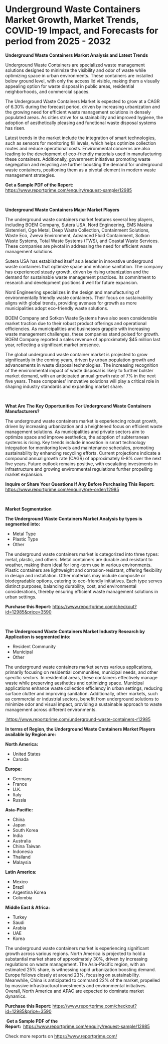 <p><h1>Underground Waste Containers Market Growth, Market Trends, COVID-19 Impact, and Forecasts for period from 2025 - 2032</h1></p><p><strong>Underground Waste Containers Market Analysis and Latest Trends</strong></p>
<p><p>Underground Waste Containers are specialized waste management solutions designed to minimize the visibility and odor of waste while optimizing space in urban environments. These containers are installed below ground level, with only the access lid visible, making them a visually appealing option for waste disposal in public areas, residential neighborhoods, and commercial spaces.</p><p>The Underground Waste Containers Market is expected to grow at a CAGR of 6.30% during the forecast period, driven by increasing urbanization and the growing need for efficient waste management solutions in densely populated areas. As cities strive for sustainability and improved hygiene, the adoption of aesthetically pleasing and functional waste disposal systems has risen. </p><p>Latest trends in the market include the integration of smart technologies, such as sensors for monitoring fill levels, which helps optimize collection routes and reduce operational costs. Environmental concerns are also leading to the development of eco-friendly materials used in manufacturing these containers. Additionally, government initiatives promoting waste segregation and recycling are further boosting the demand for underground waste containers, positioning them as a pivotal element in modern waste management strategies.</p></p>
<p><strong>Get a Sample PDF of the Report:&nbsp;</strong> <a href="https://www.reportprime.com/enquiry/request-sample/12985?utm_campaign=2957&utm_medium=2&utm_source=Github&utm_content=ia&utm_term=19032025&utm_id=underground-waste-containers">https://www.reportprime.com/enquiry/request-sample/12985</a></p>
<p>&nbsp;</p>
<p><strong>Underground Waste Containers Major Market Players</strong></p>
<p><p>The underground waste containers market features several key players, including BOEM Company, Sutera USA, Nord Engineering, EMS Makina Sistemleri, Oge Metal, Deep Waste Collection, Containment Solutions, Waste Eco, Zweva Environment, Advanced Fluid Containment, Sotkon Waste Systems, Total Waste Systems (TWS), and Coastal Waste Services. These companies are pivotal in addressing the need for efficient waste management solutions.</p><p>Sutera USA has established itself as a leader in innovative underground waste containers that optimize space and enhance sanitation. The company has experienced steady growth, driven by rising urbanization and the demand for sustainable waste management practices. Its commitment to research and development positions it well for future expansion.</p><p>Nord Engineering specializes in the design and manufacturing of environmentally friendly waste containers. Their focus on sustainability aligns with global trends, providing avenues for growth as more municipalities adopt eco-friendly waste solutions.</p><p>BOEM Company and Sotkon Waste Systems have also seen considerable market traction due to their robust product offerings and operational efficiencies. As municipalities and businesses grapple with increasing waste management challenges, these companies stand poised for growth. BOEM Company reported a sales revenue of approximately $45 million last year, reflecting a significant market presence.</p><p>The global underground waste container market is projected to grow significantly in the coming years, driven by urban population growth and advancements in waste disposal technologies. The increasing recognition of the environmental impact of waste disposal is likely to further bolster market demand, with an anticipated annual growth rate of 7% in the next five years. These companies' innovative solutions will play a critical role in shaping industry standards and expanding market share.</p></p>
<p>&nbsp;</p>
<p><strong>What Are The Key Opportunities For Underground Waste Containers Manufacturers?</strong></p>
<p><p>The underground waste containers market is experiencing robust growth, driven by increasing urbanization and a heightened focus on efficient waste management solutions. As municipalities and private sectors aim to optimize space and improve aesthetics, the adoption of subterranean systems is rising. Key trends include innovation in smart technology integration for monitoring levels and maintenance schedules, promoting sustainability by enhancing recycling efforts. Current projections indicate a compound annual growth rate (CAGR) of approximately 6-8% over the next five years. Future outlook remains positive, with escalating investments in infrastructure and growing environmental regulations further propelling market expansion.</p></p>
<p><strong>Inquire or Share Your Questions If Any Before Purchasing This Report:</strong> <a href="https://www.reportprime.com/enquiry/pre-order/12985?utm_campaign=2957&utm_medium=2&utm_source=Github&utm_content=ia&utm_term=19032025&utm_id=underground-waste-containers">https://www.reportprime.com/enquiry/pre-order/12985</a></p>
<p>&nbsp;</p>
<p><strong>Market Segmentation</strong></p>
<p><strong>The Underground Waste Containers Market Analysis by types is segmented into:</strong></p>
<p><ul><li>Metal Type</li><li>Plastic Type</li><li>Other</li></ul></p>
<p><p>The underground waste containers market is categorized into three types: metal, plastic, and others. Metal containers are durable and resistant to weather, making them ideal for long-term use in various environments. Plastic containers are lightweight and corrosion-resistant, offering flexibility in design and installation. Other materials may include composite or biodegradable options, catering to eco-friendly initiatives. Each type serves distinct purposes, balancing durability, cost, and environmental considerations, thereby ensuring efficient waste management solutions in urban settings.</p></p>
<p><strong>Purchase this Report:&nbsp;</strong><a href="https://www.reportprime.com/checkout?id=12985&price=3590&utm_campaign=2957&utm_medium=2&utm_source=Github&utm_content=ia&utm_term=19032025&utm_id=underground-waste-containers">https://www.reportprime.com/checkout?id=12985&price=3590</a></p>
<p>&nbsp;</p>
<p><strong>The Underground Waste Containers Market Industry Research by Application is segmented into:</strong></p>
<p><ul><li>Resident Community</li><li>Municipal</li><li>Other</li></ul></p>
<p><p>The underground waste containers market serves various applications, primarily focusing on residential communities, municipal needs, and other specific sectors. In residential areas, these containers effectively manage waste while preserving aesthetics and optimizing space. Municipal applications enhance waste collection efficiency in urban settings, reducing surface clutter and improving sanitation. Additionally, other markets, such as commercial or industrial sectors, benefit from underground solutions to minimize odor and visual impact, providing a sustainable approach to waste management across different environments.</p></p>
<p><a href="https://www.reportprime.com/underground-waste-containers-r12985?utm_campaign=2957&utm_medium=2&utm_source=Github&utm_content=ia&utm_term=19032025&utm_id=underground-waste-containers">&nbsp;https://www.reportprime.com/underground-waste-containers-r12985</a></p>
<p><strong>In terms of Region, the Underground Waste Containers Market Players available by Region are:</strong></p>
<p>
    <p> <strong> North America: </strong>
        <ul>
            <li>United States</li>
            <li>Canada</li>
        </ul>
        </p> 
    <p> <strong> Europe: </strong>
        <ul>
            <li>Germany</li>
            <li>France</li>
            <li>U.K.</li>
            <li>Italy</li>
            <li>Russia</li>
        </ul>
        </p> 
    <p> <strong> Asia-Pacific: </strong>
        <ul>
            <li>China</li>
            <li>Japan</li>
            <li>South Korea</li>
            <li>India</li>
            <li>Australia</li>
            <li>China Taiwan</li>
            <li>Indonesia</li>
            <li>Thailand</li>
            <li>Malaysia</li>
        </ul>
        </p> 
    <p> <strong> Latin America: </strong>
        <ul>
            <li>Mexico</li>
            <li>Brazil</li>
            <li>Argentina Korea</li>
            <li>Colombia</li>
        </ul>
        </p> 
    <p> <strong> Middle East & Africa: </strong>
        <ul>
            <li>Turkey</li>
            <li>Saudi</li>
            <li>Arabia</li>
            <li>UAE</li>
            <li>Korea</li>
        </ul>
    </p>
    </p>
<p><p>The underground waste containers market is experiencing significant growth across various regions. North America is projected to hold a substantial market share of approximately 30%, driven by increasing regulations on waste management. The Asia-Pacific region, with an estimated 25% share, is witnessing rapid urbanization boosting demand. Europe follows closely at around 23%, focusing on sustainability. Meanwhile, China is anticipated to command 22% of the market, propelled by massive infrastructural investments and environmental initiatives. Overall, North America and APAC are expected to dominate market dynamics.</p></p>
<p><strong>Purchase this Report: </strong><a href="https://www.reportprime.com/checkout?id=12985&price=3590&utm_campaign=2957&utm_medium=2&utm_source=Github&utm_content=ia&utm_term=19032025&utm_id=underground-waste-containers">https://www.reportprime.com/checkout?id=12985&price=3590</a></p>
<p>&nbsp;<strong>Get a Sample PDF of the Report:&nbsp;&nbsp;</strong><a href="https://www.reportprime.com/enquiry/request-sample/12985?utm_campaign=2957&utm_medium=2&utm_source=Github&utm_content=ia&utm_term=19032025&utm_id=underground-waste-containers">https://www.reportprime.com/enquiry/request-sample/12985</a></p>
<p><strong></strong></p>
<p>Check more reports on <a href="https://www.reportprime.com/?utm_campaign=2957&utm_medium=2&utm_source=Github&utm_content=ia&utm_term=19032025&utm_id=underground-waste-containers">https://www.reportprime.com/</a></p>